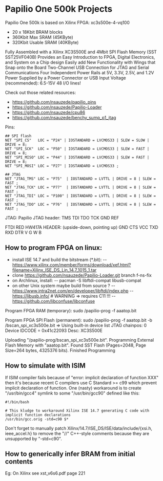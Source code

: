 # Papilio One 500k Projects

Papilio One 500k is based on Xilinx FPGA: xc3s500e-4-vq100
- 20 x 18Kbit BRAM blocks
- 360Kbit Max SRAM (45KByte)
- 320Kbit Usable SRAM (40KByte)

Fully Assembled with a Xilinx XC3S500E and 4Mbit SPI Flash Memory (SST SST25VF040B)
Provides an Easy Introduction to FPGA, Digital Electronics, and System on a Chip design
Easily add New Functionality with Wings that Snap onto the Board
Two-Channel USB Connection for JTAG and Serial Communications
Four Independent Power Rails at 5V, 3.3V, 2.5V, and 1.2V
Power Supplied by a Power Connector or USB
Input Voltage (recommended): 6.5-15V
48 I/O lines!

Check out those related resources:
- https://github.com/nsauzede/papilio_pins
- https://github.com/nsauzede/Papilio-Loader
- https://github.com/nsauzede/cpu86
- https://github.com/nsauzede/benchy_sump_p1_jtag

Pins:
```
## SPI flash
NET "SPI_CS"   LOC = "P24" | IOSTANDARD = LVCMOS33 | SLEW = SLOW | DRIVE = 8;
NET "SPI_SCK"  LOC = "P50" | IOSTANDARD = LVCMOS33 | SLEW = FAST | DRIVE = 8;
NET "SPI_MISO" LOC = "P44" | IOSTANDARD = LVCMOS33 | SLEW = FAST | DRIVE = 8;
NET "SPI_MOSI" LOC = "P27" | IOSTANDARD = LVCMOS33 ;

## JTAG
NET "JTAG_TMS" LOC = "P75"  | IOSTANDARD = LVTTL | DRIVE = 8 | SLEW = FAST ;
NET "JTAG_TCK" LOC = "P77"  | IOSTANDARD = LVTTL | DRIVE = 8 | SLEW = FAST ;
NET "JTAG_TDI" LOC = "P100" | IOSTANDARD = LVTTL | DRIVE = 8 | SLEW = FAST ;
NET "JTAG_TDO" LOC = "P76"  | IOSTANDARD = LVTTL | DRIVE = 8 | SLEW = FAST ;
```

JTAG:
Papilio JTAG header:
TMS TDI TDO TCK GND REF

FTDI RED HW417A HEADER: (upside-down, pointing up)
GND CTS VCC TXD RXD DTR
    V       G   W   B
    
## How to program FPGA on linux:
- install ISE 14.7 and build the bitstream (*.bit):
-- https://www.xilinx.com/member/forms/download/xef.html?filename=Xilinx_ISE_DS_Lin_14.7_1015_1.tar
- clone https://github.com/nsauzede/Papilio-Loader.git branch f-ns-fix
- on Archlinux, install:
-- pacman -S libftdi-compat libusb-compat
- on other Unix system maybe build from source ?
-- https://www.intra2net.com/en/developer/libftdi/index.php
-- https://libusb.info/         # WARNING => requires C11 !!!
-- https://github.com/libconfuse/libconfuse

Program FPGA RAM (temporary):
sudo <papilio-prog>/papilio-prog -f aaatop.bit

Program FPGA SPI Flash (permanent):
sudo <papilio-prog>/papilio-prog -f aaatop.bit -b <papilio-prog>/bscan_spi_xc3s500e.bit
=>
Using built-in device list
JTAG chainpos: 0 Device IDCODE = 0x41c22093     Desc: XC3S500E

Uploading "<Papilio-Loader>/papilio-prog/bscan_spi_xc3s500e.bit".
Programming External Flash Memory with "aaatop.bit".
Found SST Flash (Pages=2048, Page Size=264 bytes, 4325376 bits).
Finished Programming

## How to simulate with ISIM
If ISIM compiler fails because of "error: implicit declaration of function XXX"
then it's because recent C compilers use C Standard >= c99 which prevent implicit declaration of function.
One (nasty) workaround is to create "/usr/bin/gcc4" symlink to some "/usr/bin/gcc90" defined like this:
```shell
#!/bin/bash

# This kludge to workaround Xilinx ISE 14.7 generating C code with implicit function declarations
/usr/bin/gcc.orig -std=c90 $*
```
Don't forget to manually patch Xilinx/14.7/ISE_DS/ISE/data/include/{xsi.h, ieee_accel.h} to remove the "//" C++-style comments
because they are unsupported by "-std=c90".

## How to generically infer BRAM from initial contents
Eg: On Xilinx see xst_v6s6.pdf page 221
